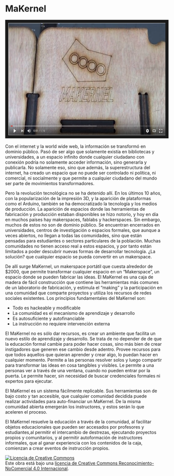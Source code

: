 # MaKernel

<a href="https://www.youtube.com/watch?v=7O9nCXKZr5c" target="_blank"><img src="https://github.com/FunCR/MaKernel/blob/master/Images/makernelyoutube.png" 
alt="Makernel" width="640" height="360" border="10" /></a>


Con el internet y la world wide web, la información se transformó en dominio público. Pasó de ser algo que solamente existía en bibliotecas y universidades, a un espacio infinito donde cualquier ciudadano con conexión podría no solamente acceder información, sino generarla y publicarla.  No solamente eso, sino que además, la superestructura del internet, ha creado un espacio que no puede ser controlado ni política, ni comercial, ni socialmente y que permite a cualquier ciudadano del mundo ser parte de movimientos transformadores.  

Pero la revolución tecnológica no se ha detenido allí. En los últimos 10 años, con la popularización de la impresión 3D, y la aparición de plataformas como el Arduino, también se ha democratizado la tecnología y los medios de producción. La aparición de espacios donde las herramientas de fabricación y producción estaban disponibles se hizo notorio, y hoy en día en muchos países hay makerspaces, fablabs y hackerspaces.  Sin embargo, muchos de estos no son de dominio público. Se encuentran encerrados en universidades, centros de investigación o espacios formales, que aunque a veces abiertos, no llegan a todas las comunidades, sino que están pensadas para estudiantes o sectores particulares de la población. Muchas comunidades no tienen acceso real a estos espacios, y por tanto están limitados a poder descubrir nuevas formas de desarrollar tecnología. ¿La solución? que cualquier espacio se pueda convertir en un makerspace.

De allí surge MaKernel, un makerspace portátil que cuesta alrededor de $2000, que permite transformar cualquier espacio en un “Makerspace”, un espacio donde se pueden fabricar las ideas. El MaKernel es una caja de madera de fácil construcción que contiene las herramientas más comunes de un laboratorio de fabricación, y estimula el “making” y la participación en una comunidad que comparte proyectos y utiliza los recursos de redes sociales existentes.  Los principios fundamentales del MaKernel son:

* Todo es hackeable y modificable
* La comunidad es el mecanismo de aprendizaje y desarrollo
* Es autosuficiente y autofinanciable
* La instrucción no requiere intervención externa

El MaKernel no es sólo dar recursos, es crear un ambiente que facilita un nuevo estilo de aprendizaje y desarrollo. Se trata de no depender de de que la educación formal cambie para poder hacer cosas, sino más bien de crear instigadores que generen ese cambio desde adentro. Provee recursos para que todos aquellos que quieran aprender y crear algo, lo puedan hacer en cualquier momento.  Permite a las personas resolver solos y luego compartir para transformar las ideas en cosa tangibles y visibles.  Le permite a una personas ver a través de una ventana, cuando no pueden entrar por la puerta. Le permite hacer, sin necesidad de buscar credenciales formales ni expertos para ejecutar.

El MaKernel es un sistema fácilmente replicable.  Sus herramientas son de bajo costo y tan accesible, que cualquier comunidad decidida puede realizar actividades para auto-financiar un MaKernel. De la misma comunidad abierta emergerán los instructores, y estos serán lo que aceleren el proceso.  

El MaKernel resuelve la educación a través de la comunidad, al facilitar objetos educacionales que pueden ser accesados por profesores y estudiantes,al permitir el intercambio de destrezas, ejecutando proyectos propios y comunitarios, y al permitir autoformación de instructores informales, que al ganar experiencia con los contenidos de la caja, comienzan a crear eventos de instrucción propios.

<a rel="license" href="http://creativecommons.org/licenses/by-nc/4.0/"><img alt="Licencia de Creative Commons" style="border-width:0" src="https://i.creativecommons.org/l/by-nc/4.0/88x31.png" /></a><br />Este obra está bajo una <a rel="license" href="http://creativecommons.org/licenses/by-nc/4.0/">licencia de Creative Commons Reconocimiento-NoComercial 4.0 Internacional</a>.
